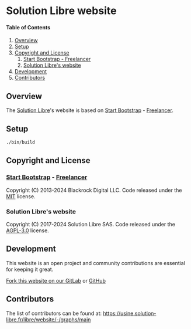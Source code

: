 # Solution Libre website

<!-- markdownlint-disable-next-line MD001 -->
#### Table of Contents

1. [Overview](#overview)
2. [Setup](#setup)
3. [Copyright and License](#copyright-and-license)
   1. [Start Bootstrap - Freelancer](#start-bootstrap---freelancer)
   2. [Solution Libre's website](#solution-libres-website)
4. [Development](#development)
5. [Contributors](#contributors)

## Overview

The [Solution Libre](https://www.solution-libre.fr)'s website is based
on [Start Bootstrap](https://startbootstrap.com/) - [Freelancer](https://startbootstrap.com/theme/freelancer/).

## Setup

```sh
./bin/build
```

## Copyright and License

### [Start Bootstrap](https://startbootstrap.com/) - [Freelancer](https://startbootstrap.com/theme/freelancer/)

Copyright (C) 2013-2024 Blackrock Digital LLC. Code released under the
[MIT](https://github.com/BlackrockDigital/startbootstrap-freelancer/blob/gh-pages/LICENSE) license.

### Solution Libre's website

Copyright (C) 2017-2024 Solution Libre SAS. Code released under the
[AGPL-3.0](https://raw.githubusercontent.com/solution-libre/website/master/LICENSE) license.

## Development

This website is an open project and community contributions are essential for keeping it great.

[Fork this website on our GitLab](https://usine.solution-libre.fr/solution-libre/website/-/forks/new) or
[GitHub](https://github.com/solution-libre/website/fork)

## Contributors

The list of contributors can be found at: <https://usine.solution-libre.fr/libre/website/-/graphs/main>
